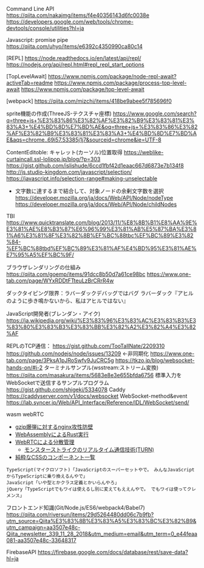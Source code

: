 Command Line API
https://qiita.com/nakajmg/items/f4e40356143d6fc0038e
https://developers.google.com/web/tools/chrome-devtools/console/utilities?hl=ja

Javascript: promise pipe
https://qiita.com/uhyo/items/e6392c4350990ca80c14

[REPL]
https://node.readthedocs.io/en/latest/api/repl/
https://nodejs.org/api/repl.html#repl_repl_start_options

[TopLevelAwait]
https://www.npmjs.com/package/node-repl-await?activeTab=readme
https://www.npmjs.com/package/process-top-level-await
https://www.npmjs.com/package/top-level-await

[webpack]
https://qiita.com/mizchi/items/418be9abee5f785696f0

sprite機能の作成(ThreeJS-テクスチャ座標)
https://www.google.com/search?q=three+js+%E3%83%86%E3%82%AF%E3%82%B9%E3%83%81%E3%83%A3+%E4%BD%8D%E7%BD%AE&oq=three+js+%E3%83%86%E3%82%AF%E3%82%B9%E3%83%81%E3%83%A3+%E4%BD%8D%E7%BD%AE&aqs=chrome..69i57.53385j1j7&sourceid=chrome&ie=UTF-8

ContentEditoble: キャレット(カーソル)位置取得
https://weblike-curtaincall.ssl-lolipop.jp/blog/?p=303
https://gist.github.com/islishude/6ccd1fbf42d1eaac667d6873e7b134f8
http://js.studio-kingdom.com/javascript/selection/
https://javascript.info/selection-range#making-unselectable
- 文字数に達するまで結合して、対象ノードの余剰文字数を選択
https://developer.mozilla.org/ja/docs/Web/API/Node/nodeType
https://developer.mozilla.org/ja/docs/Web/API/Node/childNodes

TBI
https://www.quicktranslate.com/blog/2013/11/%E8%8B%B1%E8%AA%9E%E3%81%AE%E8%B3%87%E6%96%99%E3%81%AB%E5%87%BA%E3%81%A6%E3%81%8F%E3%82%8B%EF%BC%88tbc%EF%BC%89%E3%82%84-%EF%BC%88tbd%EF%BC%89%E3%81%AF%E4%BD%95%E3%81%AE%E7%95%A5%EF%BC%9F/

ブラウザレンダリングの仕組み
https://qiita.com/goemp/items/91dcc8b50d7a61ce98bc
https://www.one-tab.com/page/WYxRDDtFTteuLzBrCRrR4w

ダックタイピング限界：ラバーダックデバッグではバグ
ラバーダック『アヒルのように歩き鳴かないから、私はアヒルではない』

JavaScript開発者(ブレンダン・アイク)
https://ja.wikipedia.org/wiki/%E3%83%96%E3%83%AC%E3%83%B3%E3%83%80%E3%83%B3%E3%83%BB%E3%82%A2%E3%82%A4%E3%82%AF

REPLのTCP通信：
https://gist.github.com/TooTallNate/2209310
https://github.com/nodejs/node/issues/13209 ←非同期化
https://www.one-tab.com/page/3PksA1pJRoSwfv9JuCRC5g
https://tkzo.jp/blog/websocket-hands-on/#i-2
ターミナルサンプル(wsstream:ストリーム変換)
https://qiita.com/masakura/items/5683e8e3e655bfda6756
標準入力をWebSocketで送信するサンプルプログラム
https://gist.github.com/shigeki/5334078
Caddy
https://caddyserver.com/v1/docs/websocket
WebSocket-method&event
https://lab.syncer.jp/Web/API_Interface/Reference/IDL/WebSocket/send/

wasm
webRTC
- [gzip爆弾に対するnginx攻性防壁](https://qiita.com/gutio/items/8844717f660b8ff391f1)
- [WebAssemblyによるRust実行](https://qiita.com/aflc/items/994c2497cfbf6ea80651)
- [WebRTCによる分散管理](https://www.rsk.co/ja/noticia/april-2019-ama-answers-rsk-rif-chief-scientist-sergio-lerner/)
  - [モンスターストライクのリアルタイム通信技術(TURN)](https://speakerdeck.com/genkami/monsutasutoraikufalseriarutaimutong-xin-wozhi-eruji-shu?slide=5)
- [純粋なCSSのコンポーネント一覧](https://www.felipefialho.com/css-components/#component-dropdown)

```
TypeScript(マイクロソフト)「JavaScriptのスーパーセットやで。　みんなJavaScriptからTypeScriptに乗り換えるんやで」
JavaScript「いや型とかクラス定義とかいらんやろ」
jQuery「TypeScriptでもワイは使えるし別に変えてもええんやで。 でもワイは使ってクレメンス」
```

フロントエンド知識(Git/Node.js/ES6/webpack4/Babel7)
https://qiita.com/riversun/items/29d5264480dd06c7b9fb?utm_source=Qiita%E3%83%8B%E3%83%A5%E3%83%BC%E3%82%B9&utm_campaign=aa3507e48c-Qiita_newsletter_339_11_28_2018&utm_medium=email&utm_term=0_e44feaa081-aa3507e48c-33648317

FirebaseAPI
https://firebase.google.com/docs/database/rest/save-data?hl=ja
